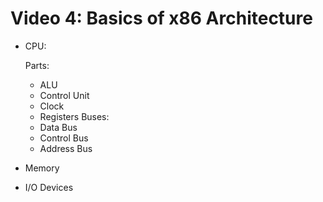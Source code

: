 
# Video 4: Basics of x86 Architecture


- CPU:

  Parts:
  - ALU
  - Control Unit
  - Clock
  - Registers
  Buses:
  - Data Bus
  - Control Bus
  - Address Bus

- Memory
- I/O Devices

